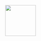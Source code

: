 <div id="header" align="center">
<img src="[https://media.giphy.com/media/xULW8Il4GSZDVXL4aI/giphy.gif](https://media.giphy.com/media/rBodBIYwtWVOBUXQBp/giphy.gif)" width="100"/>
</div>
